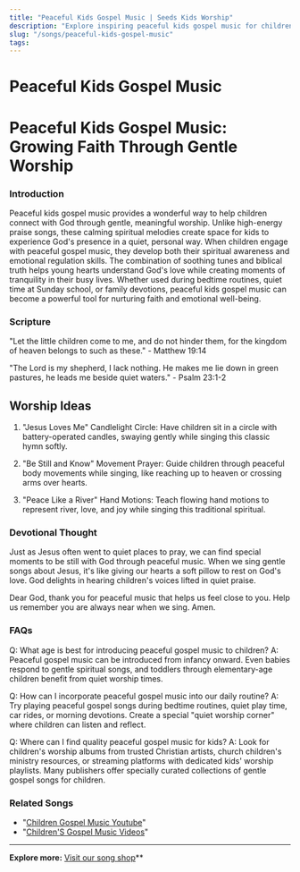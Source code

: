 ```yaml
---
title: "Peaceful Kids Gospel Music | Seeds Kids Worship"
description: "Explore inspiring peaceful kids gospel music for children's worship and faith development. Biblical music resources for families and ministry."
slug: "/songs/peaceful-kids-gospel-music"
tags:
---
```


# Peaceful Kids Gospel Music

# Peaceful Kids Gospel Music: Growing Faith Through Gentle Worship

### Introduction
Peaceful kids gospel music provides a wonderful way to help children connect with God through gentle, meaningful worship. Unlike high-energy praise songs, these calming spiritual melodies create space for kids to experience God's presence in a quiet, personal way. When children engage with peaceful gospel music, they develop both their spiritual awareness and emotional regulation skills. The combination of soothing tunes and biblical truth helps young hearts understand God's love while creating moments of tranquility in their busy lives. Whether used during bedtime routines, quiet time at Sunday school, or family devotions, peaceful kids gospel music can become a powerful tool for nurturing faith and emotional well-being.

### Scripture
"Let the little children come to me, and do not hinder them, for the kingdom of heaven belongs to such as these." - Matthew 19:14

"The Lord is my shepherd, I lack nothing. He makes me lie down in green pastures, he leads me beside quiet waters." - Psalm 23:1-2

## Worship Ideas
1. "Jesus Loves Me" Candlelight Circle: Have children sit in a circle with battery-operated candles, swaying gently while singing this classic hymn softly.

2. "Be Still and Know" Movement Prayer: Guide children through peaceful body movements while singing, like reaching up to heaven or crossing arms over hearts.

3. "Peace Like a River" Hand Motions: Teach flowing hand motions to represent river, love, and joy while singing this traditional spiritual.

### Devotional Thought
Just as Jesus often went to quiet places to pray, we can find special moments to be still with God through peaceful music. When we sing gentle songs about Jesus, it's like giving our hearts a soft pillow to rest on God's love. God delights in hearing children's voices lifted in quiet praise.

Dear God, thank you for peaceful music that helps us feel close to you. Help us remember you are always near when we sing. Amen.

### FAQs
Q: What age is best for introducing peaceful gospel music to children?
A: Peaceful gospel music can be introduced from infancy onward. Even babies respond to gentle spiritual songs, and toddlers through elementary-age children benefit from quiet worship times.

Q: How can I incorporate peaceful gospel music into our daily routine?
A: Try playing peaceful gospel songs during bedtime routines, quiet play time, car rides, or morning devotions. Create a special "quiet worship corner" where children can listen and reflect.

Q: Where can I find quality peaceful gospel music for kids?
A: Look for children's worship albums from trusted Christian artists, church children's ministry resources, or streaming platforms with dedicated kids' worship playlists. Many publishers offer specially curated collections of gentle gospel songs for children.

### Related Songs

- "[Children Gospel Music Youtube](/songs/children-gospel-music-youtube/)"
- "[Children'S Gospel Music Videos](/songs/children-s-gospel-music-videos/)"

---

**Explore more:** [Visit our song shop](https://seedskidsworship.com/shop)**

<!-- Schema Markup -->
<script type="application/ld+json">
{
  "@context": "https://schema.org",
  "@type": "MusicRecording",
  "name": "Peaceful Kids Gospel Music",
  "byArtist": {
    "@type": "MusicGroup",
    "name": "Seeds Kids Worship"
  },
  "isFamilyFriendly": true,
  "url": "https://seedskidsworship.com/songs/peaceful-kids-gospel-music/"
}
</script>